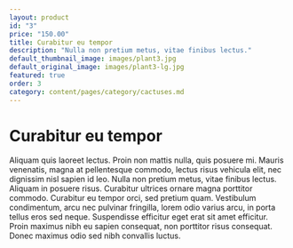 ```yaml
---
layout: product
id: "3"
price: "150.00"
title: Curabitur eu tempor
description: "Nulla non pretium metus, vitae finibus lectus."
default_thumbnail_image: images/plant3.jpg
default_original_image: images/plant3-lg.jpg
featured: true
order: 3
category: content/pages/category/cactuses.md
---
```


# Curabitur eu tempor

Aliquam quis laoreet lectus. Proin non mattis nulla, quis posuere mi. Mauris venenatis, magna at pellentesque commodo, lectus risus vehicula elit, nec dignissim nisl sapien id leo. Nulla non pretium metus, vitae finibus lectus. Aliquam in posuere risus. Curabitur ultrices ornare magna porttitor commodo. Curabitur eu tempor orci, sed pretium quam. Vestibulum condimentum, arcu nec pulvinar fringilla, lorem odio varius arcu, in porta tellus eros sed neque. Suspendisse efficitur eget erat sit amet efficitur. Proin maximus nibh eu sapien consequat, non porttitor risus consequat. Donec maximus odio sed nibh convallis luctus.
